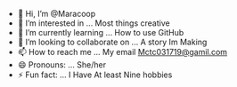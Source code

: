 - 👋 Hi, I’m @Maracoop
- 👀 I’m interested in ... Most things creative
- 🌱 I’m currently learning ... How to use GitHub
- 💞️ I’m looking to collaborate on ... A story Im Making
- 📫 How to reach me ... My email Mctc031719@gamil.com
- 😄 Pronouns: ... She/her
- ⚡ Fun fact: ... I Have At least Nine hobbies

<!---
Maracoop/Maracoop is a ✨ special ✨ repository because its `README.md` (this file) appears on your GitHub profile.
You can click the Preview link to take a look at your changes.
--->

